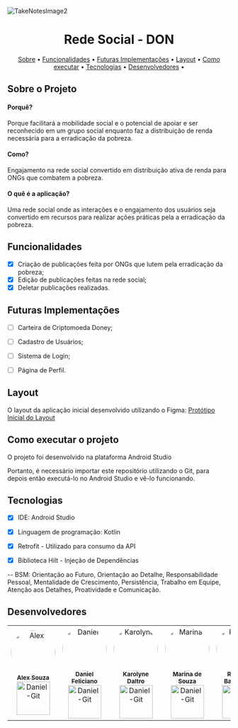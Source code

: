 ![TakeNotesImage2](https://i.imgur.com/WmUelod.png)

<h1 align="center"> Rede Social - DON </h1>
  
 </h1>
	
	
 <p align="center">
 <a href="#-sobre-o-projeto">Sobre</a> •
 <a href="#-funcionalidades">Funcionalidades</a> •
 <a href="#-futuras-implementacoes">Futuras Implementações</a> •
 <a href="#-layout">Layout</a> • 
 <a href="#-como-executar-o-projeto">Como executar</a> • 
 <a href="#-tecnologias">Tecnologias</a> • 
 <a href="#-desenvolvedores">Desenvolvedores</a> • 
</p>
	
	
</h1>

<a id="-sobre-o-projeto"></a>

## Sobre o Projeto
<p align="center"> 
  <h4 align="left"> 
                Porquê? 
	</h4>
Porque facilitará a mobilidade social e o potencial de apoiar e ser reconhecido em um grupo social enquanto faz a distribuição de renda necessária para a erradicação da pobreza.
	</p>
<p align="center"> 
  <h4 align="left"> 
                Como? 
	</h4>
Engajamento na rede social convertido em distribuição ativa de renda para ONGs que combatem a pobreza.
	</p>
  
  <p align="center"> 
  <h4 align="left"> 
                O quê é a aplicação? 
	</h4>
Uma rede social onde as interações e o engajamento dos usuários seja convertido em recursos para realizar ações práticas pela a erradicação da pobreza.
	</p>
  


<a id="-funcionalidades"></a>

## Funcionalidades

- [x] Criação de publicações feita por ONGs que lutem pela erradicação da pobreza;
- [x] Edição de publicações feitas na rede social;
- [x] Deletar publicações realizadas.

<a id="-futuras-implementacoes"></a>

## Futuras Implementações

- [ ] Carteira de Criptomoeda Doney;
- [ ] Cadastro de Usuários;
- [ ] Sistema de Login;
- [ ] Página de Perfil.


<a id="-layout"></a>

## Layout

O layout da aplicação inicial desenvolvido utilizando o Figma:
[Protótipo Inicial do Layout](https://www.figma.com/file/XA9bXaTYk1o26u51qSVBBO/DON?node-id=0%3A1)


<a id="-como-executar-o-projeto"></a>

## Como executar o projeto

O projeto foi desenvolvido na plataforma Android Studio 

Portanto, é necessário importar este repositório utilizando o Git, para depois então executá-lo no Android Studio e vê-lo funcionando.

<a id="-tecnologias"></a>

## Tecnologias

- [x] IDE: Android Studio 
- [x] Linguagem de programação: Kotlin
- [x] Retrofit - Utilizado para consumo da API 
- [x] Biblioteca Hilt - Injeção de Dependências


-- BSM: Orientação ao Futuro, Orientação ao Detalhe, Responsabilidade Pessoal, Mentalidade de Crescimento, Persistência, Trabalho em Equipe, Atenção aos Detalhes, Proatividade e Comunicação.

<a id="-desenvolvedores"></a>

## Desenvolvedores

<table>
  <tr>
    <td align="center"><a href="https://www.linkedin.com/in/devalexsouza/"><img style="border-radius: 50%;" src="https://i.imgur.com/8Ye8B2g.jpg" width="100px;" alt="Alex"/><br /><sub><b>Alex Souza</b></sub></a><br /><a href="https://github.com/oglz" title="Desenvolvedor FullStack Mobile Jr."> <img align="center" alt="Daniel-Git" height="75" width="75" src="https://cdn.jsdelivr.net/gh/devicons/devicon/icons/git/git-original-wordmark.svg"></a></td>
    <td align="center"><a href="https://www.linkedin.com/in/daniel-sfeliciano/"><img style="border-radius: 50%;" src="https://i.imgur.com/D4xR3cQ.jpg" width="100px;" alt="Daniel"/><br /><sub><b>Daniel Feliciano</b></sub></a><br /><a href="https://github.com/DanielFelic" title="Desenvolvedor FullStack Mobile Jr."> <img align="center" alt="Daniel-Git" height="75" width="75" src="https://cdn.jsdelivr.net/gh/devicons/devicon/icons/git/git-original-wordmark.svg"></a></td>
    <td align="center"><a href="https://www.linkedin.com/in/karolyne-daltro-0a8785152/"><img style="border-radius: 50%;" src="https://i.imgur.com/gFhUW04.jpg" width="100px;" alt="Karolyne"/><br /><sub><b>Karolyne Daltro</b></sub></a><br /><a href="https://github.com/karolyne-daltro" title="Desenvolvedora FullStack Mobile Jr."> <img align="center" alt="Daniel-Git" height="75" width="75" src="https://cdn.jsdelivr.net/gh/devicons/devicon/icons/git/git-original-wordmark.svg"></a></td>
     <td align="center"><a href="https://www.linkedin.com/in/marina-de-souza-b9104919a/"><img style="border-radius: 50%;" src="https://i.imgur.com/ndZDAQR.jpg" width="100px;" alt="Marina"/><br /><sub><b>Marina de Souza</b></sub></a><br /><a href="https://github.com/MarihSouza" title="Desenvolvedora FullStack Mobile Jr."> <img align="center" alt="Daniel-Git" height="75" width="75" src="https://cdn.jsdelivr.net/gh/devicons/devicon/icons/git/git-original-wordmark.svg"></a></td>
<td align="center"><a href="https://www.linkedin.com/in/rodrigo-machado-barbuscia-9b9a2573/"><img style="border-radius: 50%;" src="https://i.imgur.com/kM6sZY3.jpg" width="100px;" alt="Rodrigo"/><br /><sub><b>Rodrigo Barbuscia</b></sub></a><br /><a href="https://github.com/rmbarbuscia" title="Desenvolvedor FullStack Mobile Jr."> <img align="center" alt="Daniel-Git" height="75" width="75" src="https://cdn.jsdelivr.net/gh/devicons/devicon/icons/git/git-original-wordmark.svg"></a></td>
    
  </tr>
  </table>
